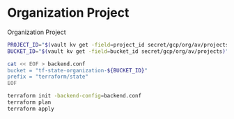 # Organization Project

Organization Project

```bash
PROJECT_ID="$(vault kv get -field=project_id secret/gcp/org/av/projects)"
BUCKET_ID="$(vault kv get -field=bucket_id secret/gcp/org/av/projects)"

cat << EOF > backend.conf
bucket = "tf-state-organization-${BUCKET_ID}"
prefix = "terraform/state"
EOF

terraform init -backend-config=backend.conf
terraform plan
terraform apply
```
